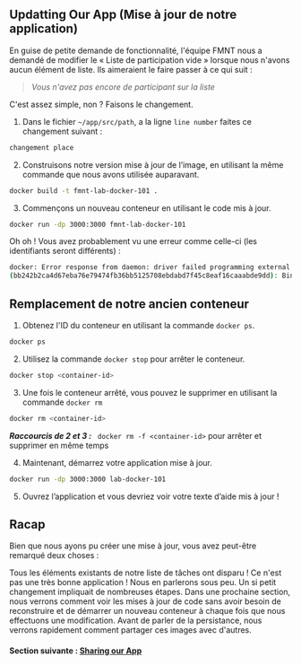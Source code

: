 
## Updatting Our App (Mise à jour de notre application)

En guise de petite demande de fonctionnalité, l'équipe FMNT nous a demandé de modifier le « Liste de participation vide » lorsque nous n'avons aucun élément de liste. Ils aimeraient le faire passer à ce qui suit :

> *Vous n'avez pas encore de participant sur la liste*

C'est assez simple, non ? Faisons le changement.

1. Dans le fichier ```~/app/src/path```, a la ligne ```line number``` faites ce changement suivant :
```bash 
changement place
```
2. Construisons notre version mise à jour de l’image, en utilisant la même commande que nous avons utilisée auparavant.
```bash
docker build -t fmnt-lab-docker-101 .
```
3. Commençons un nouveau conteneur en utilisant le code mis à jour.
```bash
docker run -dp 3000:3000 fmnt-lab-docker-101
```
Oh oh ! Vous avez probablement vu une erreur comme celle-ci (les identifiants seront différents) :
```bash
docker: Error response from daemon: driver failed programming external connectivity on endpoint laughing_burnell 
(bb242b2ca4d67eba76e79474fb36bb5125708ebdabd7f45c8eaf16caaabde9dd): Bind for 0.0.0.0:3000 failed: port is already allocated.
```
## Remplacement de notre ancien conteneur
1. Obtenez l'ID du conteneur en utilisant la commande ```docker ps```.
```bash
docker ps
```
2. Utilisez la commande ```docker stop``` pour arrêter le conteneur.
```bash
docker stop <container-id>
```
3. Une fois le conteneur arrêté, vous pouvez le supprimer en utilisant la commande ```docker rm```
```bash 
docker rm <container-id>
```
***Raccourcis de 2 et 3 :*** ``` docker rm -f <container-id>``` pour arrêter et supprimer en même temps

4. Maintenant, démarrez votre application mise à jour.
```bash
docker run -dp 3000:3000 lab-docker-101
```
5. Ouvrez l’application et vous devriez voir votre texte d’aide mis à jour !

## Racap 
Bien que nous ayons pu créer une mise à jour, vous avez peut-être remarqué deux choses :

Tous les éléments existants de notre liste de tâches ont disparu ! Ce n'est pas une très bonne application ! Nous en parlerons sous peu.
Un si petit changement impliquait de nombreuses étapes. Dans une prochaine section, nous verrons comment voir les mises à jour de code sans avoir besoin de reconstruire et de démarrer un nouveau conteneur à chaque fois que nous effectuons une modification.
Avant de parler de la persistance, nous verrons rapidement comment partager ces images avec d'autres.

#### Section suivante : [Sharing our App](https://github.com/GuilavoguiPierre12345/fmnt-lab-docker-101.git/docs/sharing-our-app.md)